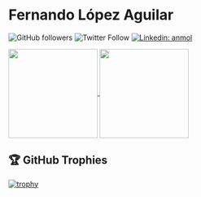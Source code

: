 # Fernando López Aguilar
![GitHub followers](https://img.shields.io/github/followers/flopezag?label=Follow&style=social)
![Twitter Follow](https://img.shields.io/twitter/follow/flopezaguilar?label=Follow)
[![Linkedin: anmol](https://img.shields.io/badge/-fernandolopezaguilar-blue?style=flat-square&logo=Linkedin&logoColor=white&link=https://www.linkedin.com/adammiltonbarker/)](https://www.linkedin.com/adammiltonbarker/)


<p>
  <a href="https://github-readme-stats.vercel.app/api?username=flopezag" title="Go to Source">
    <img height=175 align="center" src="https://github-readme-stats.vercel.app/api?username=flopezag&show_icons=true">
  </a>
  <a href="https://github-readme-stats.vercel.app/api/top-langs/?username=flopezag">
    <img height=175 align="center" src="https://github-readme-stats.vercel.app/api/top-langs/?username=flopezag&hide=TeX&layout=compact" />
  </a>
</p>

## 🏆 GitHub Trophies

[![trophy](https://github-profile-trophy.vercel.app/?username=zhenye-na&theme=nord&column=7)](https://github.com/ryo-ma/github-profile-trophy)
